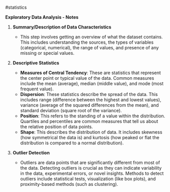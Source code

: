 #statistics 

**Exploratory Data Analysis - Notes**

1. **Summary/Description of Data Characteristics**
   - This step involves getting an overview of what the dataset contains. This includes understanding the sources, the types of variables (categorical, numerical), the range of values, and presence of any missing or special values.

2. **Descriptive Statistics**
   - **Measures of Central Tendency**: These are statistics that represent the center point or typical value of the data. Common measures include the mean (average), median (middle value), and mode (most frequent value).
   - **Dispersion**: These statistics describe the spread of the data. This includes range (difference between the highest and lowest values), variance (average of the squared differences from the mean), and standard deviation (square root of the variance).
   - **Position**: This refers to the standing of a value within the distribution. Quartiles and percentiles are common measures that tell us about the relative position of data points.
   - **Shape**: This describes the distribution of data. It includes skewness (how symmetrical the data is) and kurtosis (how peaked or flat the distribution is compared to a normal distribution).

3. **Outlier Detection**
   - Outliers are data points that are significantly different from most of the data. Detecting outliers is crucial as they can indicate variability in the data, experimental errors, or novel insights. Methods to detect outliers include statistical tests, visualization (like box plots), and proximity-based methods (such as clustering).
